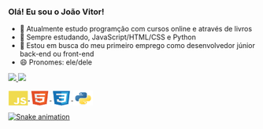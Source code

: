 ### Olá! Eu sou o João Vitor!

- 🔭 Atualmente estudo programção com cursos online e através de livros
- 🌱 Sempre estudando, JavaScript/HTML/CSS e Python
- 👯 Estou em busca do meu primeiro emprego como desenvolvedor júnior back-end ou front-end
- 😄 Pronomes: ele/dele

<div>
  <a href="https://github.com/joaovrferreira">
  <img height="180em" src="https://github-readme-stats.vercel.app/api?username=joaovrferreira&show_icons=true&theme=dark&include_all_commits=true&count_private=true"/>
  <img height="180em" src="https://github-readme-stats.vercel.app/api/top-langs/?username=joaovrferreira&layout=compact&langs_count=7&theme=dark"/>
</div>
<div style="display: inline_block"><br>
  <img align="center" alt="Rafa-Js" height="30" width="40" src="https://raw.githubusercontent.com/devicons/devicon/master/icons/javascript/javascript-plain.svg">
  <img align="center" alt="Rafa-HTML" height="30" width="40" src="https://raw.githubusercontent.com/devicons/devicon/master/icons/html5/html5-original.svg">
  <img align="center" alt="Rafa-CSS" height="30" width="40" src="https://raw.githubusercontent.com/devicons/devicon/master/icons/css3/css3-original.svg">
  <img align="center" alt="Rafa-Python" height="30" width="40" src="https://raw.githubusercontent.com/devicons/devicon/master/icons/python/python-original.svg">
</div>

  ![Snake animation](https://github.com/joaovrferreira/joaovrferreira/blob/output/github-contribution-grid-snake.svg)
